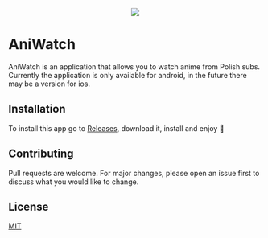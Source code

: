 <p align="center">
  <img src="https://img.shields.io/badge/platform-android-brightgreen" />
</p>

# AniWatch

AniWatch is an application that allows you to watch anime from Polish subs.
Currently the application is only available for android, in the future there may be a version for ios.

## Installation

To install this app go to [Releases](https://github.com/FezMLG/AniWatch/releases), download it, install and enjoy 🚀

## Contributing

Pull requests are welcome. For major changes, please open an issue first to discuss what you would like to change.

## License

[MIT](https://choosealicense.com/licenses/mit/)
